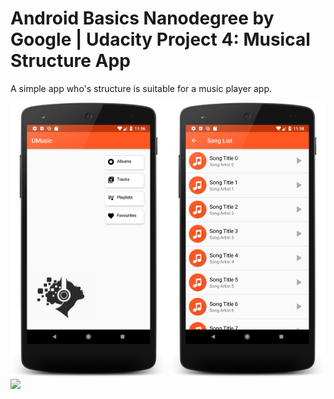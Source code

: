 # Android Basics Nanodegree by Google | Udacity Project 4: Musical Structure App

A simple app who's structure is suitable for a music player app. 

<img src="screenshot-umusic1.png" width="250"/> <img src="screenshot-umusic3.png" width="250"/> <img src="screenshot-umusic4.png" width="250"/> 
